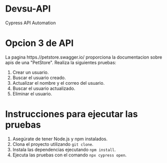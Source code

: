 # Devsu-API
Cypress API Automation

# Opcion 3 de API
La pagina https.//petstore.swagger.io/ proporciona la documentacion sobre apis de una "PetStore".
Realiza la siguientes pruebas:  
1. Crear un usuario.
2. Buscar el usuario creado.
3. Actualizar el nombre y el correo del usuario.
4. Buscar el usuario actualizado.
5. Eliminar el usuario.

# Instrucciones para ejecutar las pruebas
1. Asegúrate de tener Node.js y npm instalados.
2. Clona el proyecto utilizando `git clone`.
3. Instala las dependencias ejecutando `npm install`.
4. Ejecuta las pruebas con el comando `npx cypress open`.
